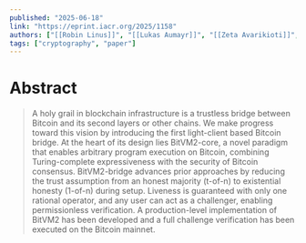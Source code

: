 ```yaml
---
published: "2025-06-18"
link: "https://eprint.iacr.org/2025/1158"
authors: ["[[Robin Linus]]", "[[Lukas Aumayr]]", "[[Zeta Avarikioti]]", "[[Matteo Maffei]]", "[[Andrea Pelosi]]", "[[Orfeas Thyfronitis Litos]]", "[[Christos Stefo]]", "[[David Tse]]", "[[Alexei Zamyatin]]"]
tags: ["cryptography", "paper"]
---
```


# Abstract

> A holy grail in blockchain infrastructure is a trustless bridge between Bitcoin and its second layers or other chains. We make progress toward this vision by introducing the first light-client based Bitcoin bridge. At the heart of its design lies BitVM2-core, a novel paradigm that enables arbitrary program execution on Bitcoin, combining Turing-complete expressiveness with the security of Bitcoin consensus. BitVM2-bridge advances prior approaches by reducing the trust assumption from an honest majority (t-of-n) to existential honesty (1-of-n) during setup. Liveness is guaranteed with only one rational operator, and any user can act as a challenger, enabling permissionless verification. A production-level implementation of BitVM2 has been developed and a full challenge verification has been executed on the Bitcoin mainnet.